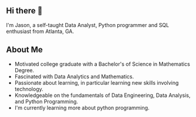 ## Hi there 👋

I'm Jason, a self-taught Data Analyst, Python programmer and SQL enthusiast from Atlanta, GA.

## About Me

- Motivated college graduate with a Bachelor's of Science in Mathematics Degree.
- Fascinated with Data Analytics and Mathematics.
- Passionate about learning, in particular learning new skills involving technology.
- Knowledgeable on the fundamentals of Data Engineering, Data Analysis, and Python Programming.
- I'm currently learning more about python programming.
